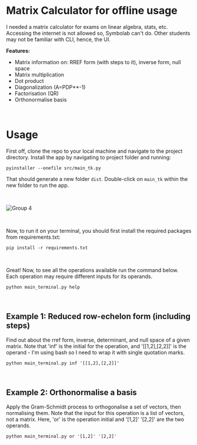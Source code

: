 <br>

# Matrix Calculator for offline usage
I needed a matrix calculator for exams on linear algebra, stats, etc. Accessing the internet is not allowed so, Symbolab can't do. Other students may not be familiar with CLI, hence, the UI.

__Features:__
- Matrix information on: RREF form (with steps to it), inverse form, null space
- Matrix multiplication
- Dot product
- Diagonalization (A=PDP**-1)
- Factorisation (QR)
- Orthonormalise basis

<br>

# Usage

First off, clone the repo to your local machine and navigate to the project directory. Install the app by navigating to project folder and running:

```
pyinstaller --onefile src/main_tk.py
```

That should generate a new folder `dist`. Double-click on `main_tk` within the new folder to run the app. 

<br>

![Group 4](https://github.com/Jamessukanto/matrix_calculator/assets/51419955/b2261b66-337c-4fae-ab42-b4b9d457142d)

<br>

Now, to run it on your terminal, you should first install the required packages from requirements.txt:

```
pip install -r requirements.txt
```

<br>

Great! Now, to see all the operations available run the command below. Each operation may require different inputs for its operands. 

```
python main_terminal.py help
```

<br>

## Example 1: Reduced row-echelon form (including steps)
Find out about the rref form, inverse, determinant, and null space of a given matrix. Note that 'inf' is the initial for the operation, and '[[1,2],[2,2]]' is the operand - I'm using bash so I need to wrap it with single quotation marks. 
```
python main_terminal.py inf '[[1,2],[2,2]]'
```

<br>

## Example 2: Orthonormalise a basis

Apply the Gram-Schmidt process to orthogonalise a set of vectors, then normalising them. Note that the input for this operation is a list of vectors, not a matrix. Here, 'or' is the operation initial and '[1,2]' '[2,2]' are the two operands.

```
python main_terminal.py or '[1,2]' '[2,2]' 
```

<br>
